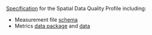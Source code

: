 [Specification](quality-profile.md) for the Spatial Data Quality Profile including:

- Measurement file [schema](/measures/tableschema.json)
- Metrics [data package](/metrics/datapackage.json) and [data](/metrics/metric.csv)
